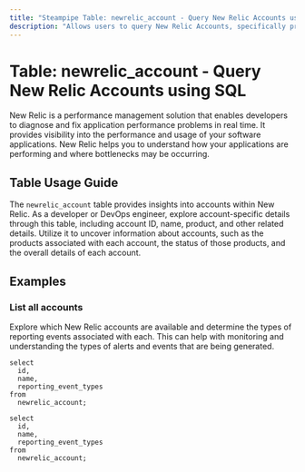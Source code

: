 ```yaml
---
title: "Steampipe Table: newrelic_account - Query New Relic Accounts using SQL"
description: "Allows users to query New Relic Accounts, specifically providing information about the account's ID, name, product, and other related details."
---
```


# Table: newrelic_account - Query New Relic Accounts using SQL

New Relic is a performance management solution that enables developers to diagnose and fix application performance problems in real time. It provides visibility into the performance and usage of your software applications. New Relic helps you to understand how your applications are performing and where bottlenecks may be occurring.

## Table Usage Guide

The `newrelic_account` table provides insights into accounts within New Relic. As a developer or DevOps engineer, explore account-specific details through this table, including account ID, name, product, and other related details. Utilize it to uncover information about accounts, such as the products associated with each account, the status of those products, and the overall details of each account.

## Examples

### List all accounts
Explore which New Relic accounts are available and determine the types of reporting events associated with each. This can help with monitoring and understanding the types of alerts and events that are being generated.

```sql+postgres
select
  id,
  name,
  reporting_event_types
from
  newrelic_account;
```

```sql+sqlite
select
  id,
  name,
  reporting_event_types
from
  newrelic_account;
```